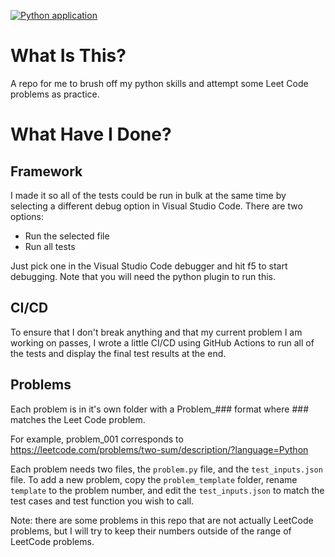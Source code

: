 [![Python application](https://github.com/nahallacman/LeetCode/actions/workflows/python-app.yml/badge.svg)](https://github.com/nahallacman/LeetCode/actions/workflows/python-app.yml)

# What Is This?
A repo for me to brush off my python skills and attempt some Leet Code problems as practice.

# What Have I Done?
## Framework
I made it so all of the tests could be run in bulk at the same time by selecting a different debug option in Visual Studio Code. There are two options:
* Run the selected file
* Run all tests

Just pick one in the Visual Studio Code debugger and hit f5 to start debugging. Note that you will need the python plugin to run this.

## CI/CD
To ensure that I don't break anything and that my current problem I am working on passes, I wrote a little CI/CD using GitHub Actions to run all of the tests and display the final test results at the end.

## Problems
Each problem is in it's own folder with a Problem_### format where ### matches the Leet Code problem.

For example, problem_001 corresponds to https://leetcode.com/problems/two-sum/description/?language=Python

Each problem needs two files, the `problem.py` file, and the `test_inputs.json` file. To add a new problem, copy the `problem_template` folder, rename `template` to the problem number, and edit the `test_inputs.json` to match the test cases and test function you wish to call.

Note: there are some problems in this repo that are not actually LeetCode problems, but I will try to keep their numbers outside of the range of LeetCode problems.